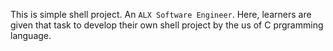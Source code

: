This is simple shell project. An ```ALX Software Engineer```.
Here, learners are given that task to develop their own shell project by the us of C prgramming language.
